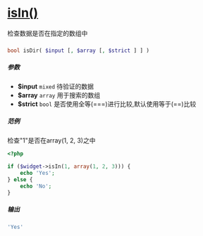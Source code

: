 [isIn()](http://twinh.github.com/widget/api/isIn)
=================================================

检查数据是否在指定的数组中

### 
```php
bool isDir( $input [, $array [, $strict ] ] )
```

##### 参数
* **$input** `mixed` 待验证的数据
* **$array** `array` 用于搜索的数组
* **$strict** `bool` 是否使用全等(===)进行比较,默认使用等于(==)比较

##### 范例
检查"1"是否在array(1, 2, 3)之中
```php
<?php
 
if ($widget->isIn(1, array(1, 2, 3))) {
    echo 'Yes';
} else {
    echo 'No';
}
```
##### 输出
```php
'Yes'
```
